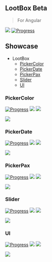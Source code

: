## LootBox Beta

> For Angular

[![](https://img.shields.io/badge/Main-Libraries-white)](../projects.md)
[![Progress](https://img.shields.io/badge/Demo-blue)](https://krsln.github.io/Showcase/Beta)

## Showcase

- LootBox
  - [PickerColor](#pickercolor)
  - [PickerDate](#pickerdate)
  - [PickerPax](#pickerpax)
  - [Slider](#slider)
  - [UI](#ui)

### PickerColor

[![Progress](https://img.shields.io/badge/Demo-blue)](https://krsln.github.io/Showcase/Beta/PickerColor)
[![](https://img.shields.io/badge/readme-white)](Libs/PickerColor/readme.md)
[![](https://img.shields.io/badge/usage-orange)](Libs/PickerColor/usage.md)

*[![](https://img.shields.io/badge/Top_⬆-blue)](#lootbox-beta)*

### PickerDate

[![Progress](https://img.shields.io/badge/Demo-blue)](https://krsln.github.io/Showcase/Beta/PickerDate)
[![](https://img.shields.io/badge/readme-white)](Libs/PickerDate/readme.md)
[![](https://img.shields.io/badge/usage-orange)](Libs/PickerDate/usage.md)

*[![](https://img.shields.io/badge/Top_⬆-blue)](#lootbox-beta)*

### PickerPax

[![Progress](https://img.shields.io/badge/Demo-blue)](https://krsln.github.io/Showcase/Beta/PickerPax)
[![](https://img.shields.io/badge/readme-white)](Libs/PickerPax/readme.md)
[![](https://img.shields.io/badge/usage-orange)](Libs/PickerPax/usage.md)

*[![](https://img.shields.io/badge/Top_⬆-blue)](#lootbox-beta)*

### Slider

[![Progress](https://img.shields.io/badge/Demo-blue)](https://krsln.github.io/Showcase/Beta/Slider)
[![](https://img.shields.io/badge/readme-white)](Libs/Slider/readme.md)
[![](https://img.shields.io/badge/usage-orange)](Libs/Slider/usage.md)

*[![](https://img.shields.io/badge/Top_⬆-blue)](#lootbox-beta)*

### UI

[![Progress](https://img.shields.io/badge/Demo-blue)](https://krsln.github.io/Showcase/Beta/UI)
[![](https://img.shields.io/badge/readme-white)](Libs/UI/readme.md)
[![](https://img.shields.io/badge/usage-orange)](Libs/UI/usage.md)

*[![](https://img.shields.io/badge/Top_⬆-blue)](#lootbox-beta)*

 
